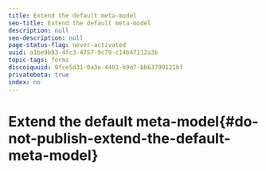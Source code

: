 ```yaml
---
title: Extend the default meta-model
seo-title: Extend the default meta-model
description: null
seo-description: null
page-status-flag: never-activated
uuid: a1be9b83-4fc3-4757-9c79-c14b47112a3b
topic-tags: forms
discoiquuid: 9fce5d31-0a3e-4401-b9d7-bb63799121bf
privatebeta: true
index: no
---
```


# Extend the default meta-model{#do-not-publish-extend-the-default-meta-model}

<!--
[DO NOT PUBLISH] 
-->